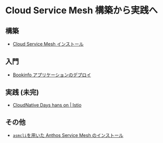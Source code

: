 # Cloud Service Mesh 構築から実践へ

## 構築
- [Cloud Service Mesh インストール](csm/README.md)

## 入門

- [Bookinfo アプリケーションのデプロイ](bookinfo/README.md)

## 実践 (未完)

- [CloudNative Days hans on | Istio](handson/README.md)

## その他

- [`asmcli`を用いた Anthos Service Mesh のインストール](asm/README.md)
